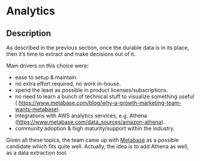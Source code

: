 # Analytics

## Description

As described in the previous section, once the durable data is in its place, then it’s time to extract and make decisions out of it.

Main drivers on this choice were:

- ease to setup & maintain.
- no extra effort required, no work in-house.
- spend the least as possible in product licenses/subscriptions.
- no need to learn a bunch of technical stuff to visualize something useful ( https://www.metabase.com/blog/why-a-growth-marketing-team-wants-metabase).
- integrations with AWS analytics services, e.g. Athena (https://www.metabase.com/data_sources/amazon-athena). 
- community adoption & high maturity/support within the industry.

Given all these topics, the team came up with [Metabase](https://www.metabase.com/) as a possible candidate which fits quite well. Actually, the idea is to add Athena as well, as a data extraction tool. 